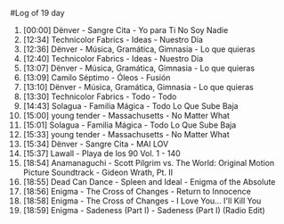#Log of 19 day

1. [00:00] Dënver - Sangre Cita - Yo para Ti No Soy Nadie
1. [12:34] Technicolor Fabrics - Ideas - Nuestro Día
1. [12:36] Dënver - Música, Gramática, Gimnasia - Lo que quieras
1. [12:40] Technicolor Fabrics - Ideas - Nuestro Día
1. [13:07] Dënver - Música, Gramática, Gimnasia - Lo que quieras
1. [13:09] Camilo Séptimo - Óleos - Fusión
1. [13:10] Dënver - Música, Gramática, Gimnasia - Lo que quieras
1. [13:30] Technicolor Fabrics - Todo - Todo
1. [14:43] Solagua - Familia Mágica - Todo Lo Que Sube Baja
1. [15:00] young tender - Massachusetts - No Matter What
1. [15:01] Solagua - Familia Mágica - Todo Lo Que Sube Baja
1. [15:33] young tender - Massachusetts - No Matter What
1. [15:34] Dënver - Sangre Cita - MAI LOV
1. [15:37] Lawall - Playa de los 90 Vol. 1 - 140
1. [18:54] Anamanaguchi - Scott Pilgrim vs. The World: Original Motion Picture Soundtrack - Gideon Wrath, Pt. II
1. [18:55] Dead Can Dance - Spleen and Ideal - Enigma of the Absolute
1. [18:56] Enigma - The Cross of Changes - Return to Innocence
1. [18:58] Enigma - The Cross of Changes - I Love You... I'll Kill You
1. [18:59] Enigma - Sadeness (Part I) - Sadeness (Part I) (Radio Edit)
